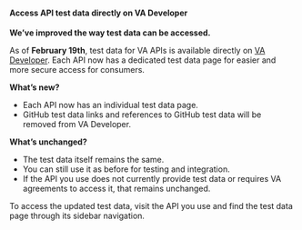 #### Access API test data directly on VA Developer

**We’ve improved the way test data can be accessed.**

As of **February 19th**, test data for VA APIs is available directly on [VA Developer](https://developer.va.gov/). Each API now has a dedicated test data page for easier and more secure access for consumers.

**What’s new?**

* Each API now has an individual test data page.
* GitHub test data links and references to GitHub test data will be removed from VA Developer. 

**What’s unchanged?**

* The test data itself remains the same.
* You can still use it as before for testing and integration.
* If the API you use does not currently provide test data or requires VA agreements to access it, that remains unchanged.

To access the updated test data, visit the API you use and find the test data page through its sidebar navigation.
